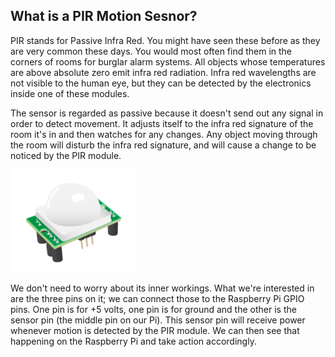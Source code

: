 ## What is a PIR Motion Sesnor?

PIR stands for Passive Infra Red. You might have seen these before as they are very common these days. You would most often find them in the corners of rooms for burglar alarm systems. All objects whose temperatures are above absolute zero emit infra red radiation. Infra red wavelengths are not visible to the human eye, but they can be detected by the electronics inside one of these modules.

The sensor is regarded as passive because it doesn't send out any signal in order to detect movement. It adjusts itself to the infra red signature of the room it's in and then watches for any changes. Any object moving through the room will disturb the infra red signature, and will cause a change to be noticed by the PIR module.

![](images/pir_module.png)

We don't need to worry about its inner workings. What we're interested in are the three pins on it; we can connect those to the Raspberry Pi GPIO pins. One pin is for +5 volts, one pin is for ground and the other is the sensor pin (the middle pin on our Pi). This sensor pin will receive power whenever motion is detected by the PIR module. We can then see that happening on the Raspberry Pi and take action accordingly.
